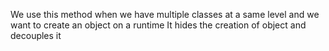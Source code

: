 We use this method when we have multiple classes at a same level and we want to create an object on a runtime
It hides the creation of object and decouples it